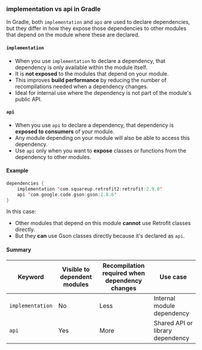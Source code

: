 

### implementation vs api in Gradle

In Gradle, both `implementation` and `api` are used to declare dependencies, but they differ in how they expose those dependencies to other modules that depend on the module where these are declared.

#### `implementation`

- When you use `implementation` to declare a dependency, that dependency is only available within the module itself.
- It is **not exposed** to the modules that depend on your module.
- This improves **build performance** by reducing the number of recompilations needed when a dependency changes.
- Ideal for internal use where the dependency is not part of the module's public API.

#### `api`

- When you use `api` to declare a dependency, that dependency is **exposed to consumers** of your module.
- Any module depending on your module will also be able to access this dependency.
- Use `api` only when you want to **expose** classes or functions from the dependency to other modules.

#### Example

```kotlin
dependencies {
    implementation 'com.squareup.retrofit2:retrofit:2.9.0'
    api 'com.google.code.gson:gson:2.8.6'
}
```

In this case:
- Other modules that depend on this module **cannot** use Retrofit classes directly.
- But they **can** use Gson classes directly because it's declared as `api`.

#### Summary

| Keyword         | Visible to dependent modules | Recompilation required when dependency changes | Use case                        |
|-----------------|------------------------------|--------------------------------------------------|----------------------------------|
| `implementation`| No                           | Less                                             | Internal module dependency       |
| `api`           | Yes                          | More                                             | Shared API or library dependency |
